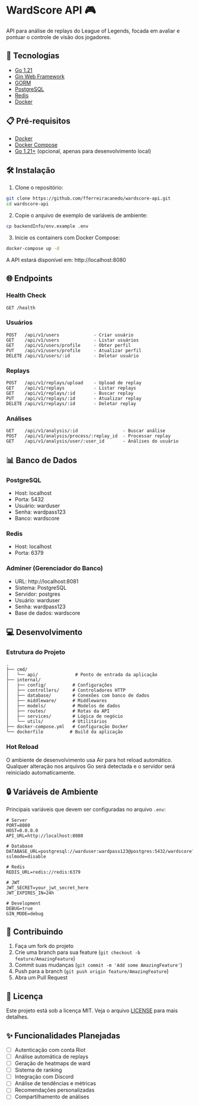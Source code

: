 # WardScore API 🎮

API para análise de replays do League of Legends, focada em avaliar e pontuar o controle de visão dos jogadores.

## 🚀 Tecnologias

- [Go 1.21](https://golang.org/)
- [Gin Web Framework](https://gin-gonic.com/)
- [GORM](https://gorm.io/)
- [PostgreSQL](https://www.postgresql.org/)
- [Redis](https://redis.io/)
- [Docker](https://www.docker.com/)

## 📋 Pré-requisitos

- [Docker](https://docs.docker.com/get-docker/)
- [Docker Compose](https://docs.docker.com/compose/install/)
- [Go 1.21+](https://golang.org/doc/install) (opcional, apenas para desenvolvimento local)

## 🛠️ Instalação

1. Clone o repositório:

```bash
git clone https://github.com/fferreiracanedo/wardscore-api.git
cd wardscore-api
```

2. Copie o arquivo de exemplo de variáveis de ambiente:

```bash
cp backendInfo/env.example .env
```

3. Inicie os containers com Docker Compose:

```bash
docker-compose up -d
```

A API estará disponível em: http://localhost:8080

## 🌐 Endpoints

### Health Check

```
GET /health
```

### Usuários

```
POST   /api/v1/users             - Criar usuário
GET    /api/v1/users             - Listar usuários
GET    /api/v1/users/profile     - Obter perfil
PUT    /api/v1/users/profile     - Atualizar perfil
DELETE /api/v1/users/:id         - Deletar usuário
```

### Replays

```
POST   /api/v1/replays/upload    - Upload de replay
GET    /api/v1/replays           - Listar replays
GET    /api/v1/replays/:id       - Buscar replay
PUT    /api/v1/replays/:id       - Atualizar replay
DELETE /api/v1/replays/:id       - Deletar replay
```

### Análises

```
GET    /api/v1/analysis/:id                 - Buscar análise
POST   /api/v1/analysis/process/:replay_id  - Processar replay
GET    /api/v1/analysis/user/:user_id       - Análises do usuário
```

## 📊 Banco de Dados

### PostgreSQL

- Host: localhost
- Porta: 5432
- Usuário: warduser
- Senha: wardpass123
- Banco: wardscore

### Redis

- Host: localhost
- Porta: 6379

### Adminer (Gerenciador do Banco)

- URL: http://localhost:8081
- Sistema: PostgreSQL
- Servidor: postgres
- Usuário: warduser
- Senha: wardpass123
- Base de dados: wardscore

## 💻 Desenvolvimento

### Estrutura do Projeto

```
.
├── cmd/
│   └── api/              # Ponto de entrada da aplicação
├── internal/
│   ├── config/          # Configurações
│   ├── controllers/     # Controladores HTTP
│   ├── database/        # Conexões com banco de dados
│   ├── middleware/      # Middlewares
│   ├── models/          # Modelos de dados
│   ├── routes/          # Rotas da API
│   ├── services/        # Lógica de negócio
│   └── utils/           # Utilitários
├── docker-compose.yml   # Configuração Docker
└── dockerfile          # Build da aplicação
```

### Hot Reload

O ambiente de desenvolvimento usa Air para hot reload automático. Qualquer alteração nos arquivos Go será detectada e o servidor será reiniciado automaticamente.

## 🔒 Variáveis de Ambiente

Principais variáveis que devem ser configuradas no arquivo `.env`:

```env
# Server
PORT=8080
HOST=0.0.0.0
API_URL=http://localhost:8080

# Database
DATABASE_URL=postgresql://warduser:wardpass123@postgres:5432/wardscore?sslmode=disable

# Redis
REDIS_URL=redis://redis:6379

# JWT
JWT_SECRET=your_jwt_secret_here
JWT_EXPIRES_IN=24h

# Development
DEBUG=true
GIN_MODE=debug
```

## 🤝 Contribuindo

1. Faça um fork do projeto
2. Crie uma branch para sua feature (`git checkout -b feature/AmazingFeature`)
3. Commit suas mudanças (`git commit -m 'Add some AmazingFeature'`)
4. Push para a branch (`git push origin feature/AmazingFeature`)
5. Abra um Pull Request

## 📝 Licença

Este projeto está sob a licença MIT. Veja o arquivo [LICENSE](LICENSE) para mais detalhes.

## ✨ Funcionalidades Planejadas

- [ ] Autenticação com conta Riot
- [ ] Análise automática de replays
- [ ] Geração de heatmaps de ward
- [ ] Sistema de ranking
- [ ] Integração com Discord
- [ ] Análise de tendências e métricas
- [ ] Recomendações personalizadas
- [ ] Compartilhamento de análises
